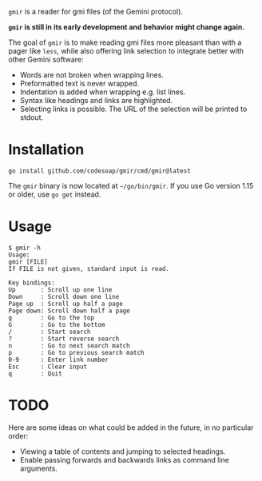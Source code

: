 `gmir` is a reader for gmi files (of the Gemini protocol).

**`gmir` is still in its early development and behavior might change
again.**

The goal of `gmir` is to make reading gmi files more pleasant than with
a pager like `less`, while also offering link selection to integrate
better with other Gemini software:
- Words are not broken when wrapping lines.
- Preformatted text is never wrapped.
- Indentation is added when wrapping e.g. list lines.
- Syntax like headings and links are highlighted.
- Selecting links is possible. The URL of the selection will be printed
  to stdout.

# Installation
```
go install github.com/codesoap/gmir/cmd/gmir@latest
```

The `gmir` binary is now located at `~/go/bin/gmir`. If you use Go
version 1.15 or older, use `go get` instead.

# Usage
```
$ gmir -h
Usage:
gmir [FILE]
If FILE is not given, standard input is read.

Key bindings:
Up       : Scroll up one line
Down     : Scroll down one line
Page up  : Scroll up half a page
Page down: Scroll down half a page
g        : Go to the top
G        : Go to the bottom
/        : Start search
?        : Start reverse search
n        : Go to next search match
p        : Go to previous search match
0-9      : Enter link number
Esc      : Clear input
q        : Quit
```

# TODO
Here are some ideas on what could be added in the future, in no
particular order:
- Viewing a table of contents and jumping to selected headings.
- Enable passing forwards and backwards links as command line arguments.
